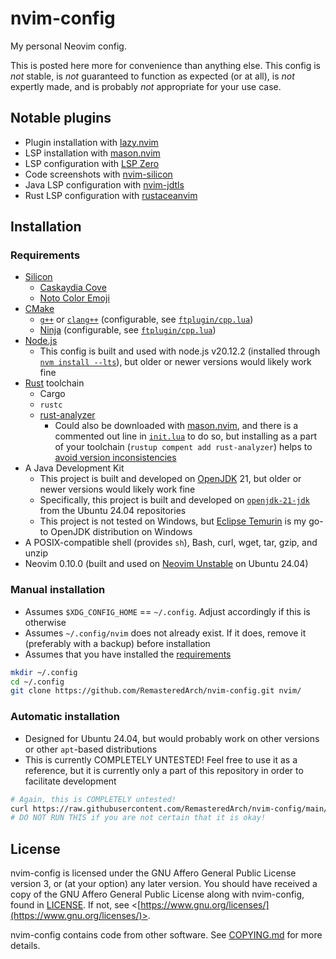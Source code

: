 # nvim-config

My personal Neovim config.

This is posted here more for convenience than anything else. This config is *not* stable, is *not* guaranteed to function as expected (or at all), is *not* expertly made, and is probably *not* appropriate for your use case.

## Notable plugins

* Plugin installation with [lazy.nvim](https://github.com/folke/lazy.nvim)
* LSP installation with [mason.nvim](https://github.com/williamboman/mason.nvim)
* LSP configuration with [LSP Zero](https://github.com/VonHeikemen/lsp-zero.nvim)
* Code screenshots with [nvim-silicon](https://github.com/michaelrommel/nvim-silicon)
* Java LSP configuration with [nvim-jdtls](https://github.com/mfussenegger/nvim-jdtls)
* Rust LSP configuration with [rustaceanvim](https://github.com/mrcjkb/rustaceanvim)

## Installation

### Requirements
* [Silicon](https://github.com/Aloxaf/silicon)
  * [Caskaydia Cove](https://github.com/eliheuer/caskaydia-cove)
  * [Noto Color Emoji](https://github.com/googlefonts/noto-emoji)
* [CMake](https://cmake.org/)
  * [`g++`](https://gcc.gnu.org/) or [`clang++`](https://clang.llvm.org/) (configurable, see [`ftplugin/cpp.lua`](./ftplugin/cpp.lua))
  * [Ninja](https://ninja-build.org/) (configurable, see [`ftplugin/cpp.lua`](./ftplugin/cpp.lua))
* [Node.js](https://nodejs.org/en)
  * This config is built and used with node.js v20.12.2 (installed through [`nvm install --lts`](https://github.com/nvm-sh/nvm)), but older or newer versions would likely work fine
* [Rust](https://www.rust-lang.org/) toolchain
  * Cargo
  * `rustc`
  * [rust-analyzer](https://rust-analyzer.github.io/)
    * Could also be downloaded with [mason.nvim](https://github.com/williamboman/mason.nvim), and there is a commented out line in [`init.lua`](./init.lua) to do so, but installing as a part of your toolchain (`rustup compent add rust-analyzer`) helps to [avoid version inconsistencies](https://github.com/mrcjkb/rustaceanvim/blob/master/doc/mason.txt)
* A Java Development Kit
  * This project is built and developed on [OpenJDK](https://openjdk.org/) 21, but older or newer versions would likely work fine
  * Specifically, this project is built and developed on [`openjdk-21-jdk`](https://packages.ubuntu.com/noble/openjdk-21-jdk) from the Ubuntu 24.04 repositories
  * This project is not tested on Windows, but [Eclipse Temurin](https://adoptium.net/) is my go-to OpenJDK distribution on Windows
* A POSIX-compatible shell (provides `sh`), Bash, curl, wget, tar, gzip, and unzip
* Neovim 0.10.0 (built and used on [Neovim Unstable](https://launchpad.net/~neovim-ppa/+archive/ubuntu/unstable) on Ubuntu 24.04)

### Manual installation 
* Assumes `$XDG_CONFIG_HOME` == `~/.config`. Adjust accordingly if this is otherwise
* Assumes `~/.config/nvim` does not already exist. If it does, remove it (preferably with a backup) before installation
* Assumes that you have installed the [requirements](#requirements)

```bash
mkdir ~/.config
cd ~/.config
git clone https://github.com/RemasteredArch/nvim-config.git nvim/
```

### Automatic installation
* Designed for Ubuntu 24.04, but would probably work on other versions or other `apt`-based distributions
* This is currently COMPLETELY UNTESTED! Feel free to use it as a reference, but it is currently only a part of this repository in order to facilitate development
```bash
# Again, this is COMPLETELY untested!
curl https://raw.githubusercontent.com/RemasteredArch/nvim-config/main/setup.sh | bash
# DO NOT RUN THIS if you are not certain that it is okay!
```

## License

nvim-config is licensed under the GNU Affero General Public License version 3, or (at your option) any later version. You should have received a copy of the GNU Affero General Public License along with nvim-config, found in [LICENSE](./LICENSE). If not, see <[https://www.gnu.org/licenses/](https://www.gnu.org/licenses/)>.

nvim-config contains code from other software. See [COPYING.md](./COPYING.md) for more details.
